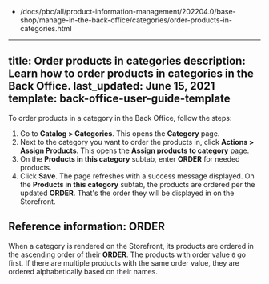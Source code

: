   - /docs/pbc/all/product-information-management/202204.0/base-shop/manage-in-the-back-office/categories/order-products-in-categories.html
---
title: Order products in categories
description: Learn how to order products in categories in the Back Office.
last_updated: June 15, 2021
template: back-office-user-guide-template
---

To order products in a category in the Back Office, follow the steps:

1. Go to **Catalog&nbsp;<span aria-label="and then">></span> Categories**.
    This opens the **Category** page.
2. Next to the category you want to order the products in, click **Actions&nbsp;<span aria-label="and then">></span> Assign Products**.
    This opens the **Assign products to category** page.
3. On the **Products in this category** subtab, enter **ORDER** for needed products.
4. Click **Save**.
    The page refreshes with a success message displayed. On the **Products in this category** subtab, the products are ordered per the updated **ORDER**. That's the order they will be displayed in on the Storefront. 

## Reference information: ORDER

When a category is rendered on the Storefront, its products are ordered in the ascending order of their **ORDER**. The products with order value `0` go first. If there are multiple products with the same order value, they are ordered alphabetically based on their names.
